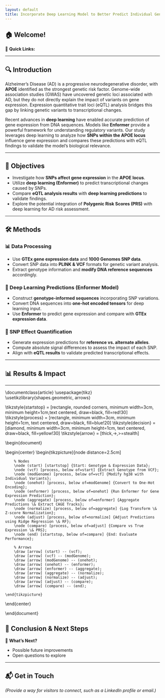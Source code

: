 ```yaml
---
layout: default
title: Incorporate Deep Learning Model to Better Predict Individual Gene Expression
---
```



## 🏠 Welcome!  

📌 **Quick Links:**  

---

## 🔍 Introduction  

Alzheimer’s Disease (AD) is a progressive neurodegenerative disorder, with **APOE** identified as the strongest genetic risk factor. Genome-wide association studies (GWAS) have uncovered genetic loci associated with AD, but they do not directly explain the impact of variants on gene expression. Expression quantitative trait loci (eQTL) analysis bridges this gap by linking genetic variants to transcriptional changes.

Recent advances in **deep learning** have enabled accurate prediction of gene expression from DNA sequences. Models like **Enformer** provide a powerful framework for understanding regulatory variants. Our study leverages deep learning to analyze how **SNPs within the APOE locus** influence gene expression and compares these predictions with eQTL findings to validate the model’s biological relevance.

---

## 🎯 Objectives  

- Investigate how **SNPs affect gene expression** in the **APOE locus**.  
- Utilize **deep learning (Enformer)** to predict transcriptional changes caused by SNPs.  
- Compare **eQTL analysis results** with **deep learning predictions** to validate findings.  
- Explore the potential integration of **Polygenic Risk Scores (PRS)** with deep learning for AD risk assessment.  

---

## 🛠 Methods  

### 📊 Data Processing  
- Use **GTEx gene expression data** and **1000 Genomes SNP data**.  
- Convert SNP data into **PLINK & VCF** formats for genetic variant analysis.  
- Extract genotype information and **modify DNA reference sequences** accordingly.  

### 🤖 Deep Learning Predictions (Enformer Model)  
- Construct **genotype-informed sequences** incorporating SNP variations.  
- Convert DNA sequences into **one-hot encoded tensors** for deep learning input.  
- Use **Enformer** to predict gene expression and compare with **GTEx expression data**.  

### 🔬 SNP Effect Quantification  
- Generate expression predictions for **reference vs. alternate alleles**.  
- Compute absolute signal differences to assess the impact of each SNP.  
- Align with **eQTL results** to validate predicted transcriptional effects.   

---

## 📊 Results & Impact  

---

\documentclass{article}
\usepackage{tikz}
\usetikzlibrary{shapes.geometric, arrows}

\tikzstyle{startstop} = [rectangle, rounded corners, minimum width=3cm, minimum height=1cm,text centered, draw=black, fill=red!30]
\tikzstyle{process} = [rectangle, minimum width=3cm, minimum height=1cm, text centered, draw=black, fill=blue!20]
\tikzstyle{decision} = [diamond, minimum width=3cm, minimum height=1cm, text centered, draw=black, fill=yellow!30]
\tikzstyle{arrow} = [thick,->,>=stealth]

\begin{document}

\begin{center}
    \begin{tikzpicture}[node distance=2.5cm]

        % Nodes
        \node (start) [startstop] {Start: Genotype & Expression Data};
        \node (vcf) [process, below of=start] {Extract Genotype from VCF};
        \node (modGenome) [process, below of=vcf] {Modify hg38 with Individual Variants};
        \node (onehot) [process, below of=modGenome] {Convert to One-Hot Encoding};
        \node (enformer) [process, below of=onehot] {Run Enformer for Gene Expression Prediction};
        \node (aggregate) [process, below of=enformer] {Aggregate Predictions \& Extract CAGE Tracks};
        \node (normalize) [process, below of=aggregate] {Log Transform \& Z-score Normalization};
        \node (adjust) [process, below of=normalize] {Adjust Predictions using Ridge Regression \& RF};
        \node (compare) [process, below of=adjust] {Compare vs True Expression \& PRS};
        \node (end) [startstop, below of=compare] {End: Evaluate Performance};

        % Arrows
        \draw [arrow] (start) -- (vcf);
        \draw [arrow] (vcf) -- (modGenome);
        \draw [arrow] (modGenome) -- (onehot);
        \draw [arrow] (onehot) -- (enformer);
        \draw [arrow] (enformer) -- (aggregate);
        \draw [arrow] (aggregate) -- (normalize);
        \draw [arrow] (normalize) -- (adjust);
        \draw [arrow] (adjust) -- (compare);
        \draw [arrow] (compare) -- (end);

    \end{tikzpicture}
\end{center}

\end{document}


## 🎯 Conclusion & Next Steps  

📌 **What’s Next?**  
- Possible future improvements  
- Open questions to explore  
---

## 📬 Get in Touch  
_(Provide a way for visitors to connect, such as a LinkedIn profile or email.)_  


